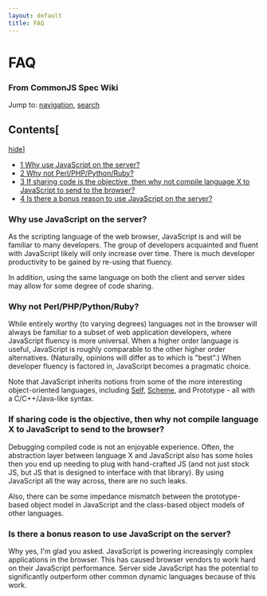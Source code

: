 ```yaml
---
layout: default
title: FAQ
---
```

# FAQ

### From CommonJS Spec Wiki



Jump to: [navigation][1], [search][2]

## Contents[

[hide][3]]

*   [1 Why use JavaScript on the server?][4]
*   [2 Why not Perl/PHP/Python/Ruby?][5]
*   [3 If sharing code is the objective, then why not compile language X to JavaScript to send to the browser?][6]
*   [4 Is there a bonus reason to use JavaScript on the server?][7]

###  Why use JavaScript on the server? 

As the scripting language of the web browser, JavaScript is and will be
familiar to many developers. The group of developers acquainted and fluent
with JavaScript likely will only increase over time. There is much developer
productivity to be gained by re-using that fluency. 

In addition, using the same language on both the client and server sides may
allow for some degree of code sharing. 

###  Why not Perl/PHP/Python/Ruby? 

While entirely worthy (to varying degrees) languages not in the browser will
always be familiar to a subset of web application developers, where JavaScript
fluency is more universal. When a higher order language is useful, JavaScript
is roughly comparable to the other higher order alternatives. (Naturally,
opinions will differ as to which is "best".) When developer fluency is
factored in, JavaScript becomes a pragmatic choice. 

Note that JavaScript inherits notions from some of the more interesting
object-oriented languages, including [Self][8], [Scheme][9], and Prototype -
all with a C/C++/Java-like syntax. 

###  If sharing code is the objective, then why not compile language X to JavaScript to send to the browser? 

Debugging compiled code is not an enjoyable experience. Often, the abstraction
layer between language X and JavaScript also has some holes then you end up
needing to plug with hand-crafted JS (and not just stock JS, but JS that is
designed to interface with that library). By using JavaScript all the way
across, there are no such leaks. 

Also, there can be some impedance mismatch between the prototype-based object
model in JavaScript and the class-based object models of other languages. 

###  Is there a bonus reason to use JavaScript on the server? 

Why yes, I'm glad you asked. JavaScript is powering increasingly complex
applications in the browser. This has caused browser vendors to work hard on
their JavaScript performance. Server side JavaScript has the potential to
significantly outperform other common dynamic languages because of this work. 


 [1]: #column-one
 [2]: #searchInput
 [3]: javascript:toggleToc()
 [4]: #Why_use_JavaScript_on_the_server.3F
 [5]: #Why_not_Perl.2FPHP.2FPython.2FRuby.3F
 [6]: #If_sharing_code_is_the_objective.2C_then_why_not_compile_language_X_to_JavaScript_to_send_to_the_browser.3F
 [7]: #Is_there_a_bonus_reason_to_use_JavaScript_on_the_server.3F
 [8]: http://en.wikipedia.org/wiki/Self_%28programming_language%29 "http://en.wikipedia.org/wiki/Self_(programming_language)"
 [9]: http://en.wikipedia.org/wiki/Scheme_%28programming_language%29 "http://en.wikipedia.org/wiki/Scheme_(programming_language)"